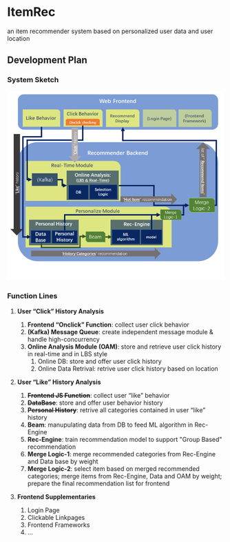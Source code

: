 # ItemRec
an item recommender system based on personalized user data and user location

## Development Plan
### System Sketch
![image](https://github.com/ziangqin-stu/ItemRec/blob/master/pic/%E7%B3%BB%E7%BB%9F%E8%AE%BE%E8%AE%A1%E7%AE%80%E5%9B%BE.png?raw=true)
### Function Lines
1. **User “Click” History Analysis**
   1. **Frontend “Onclick” Function**: collect user click behavior
   1. **(Kafka) Message Queue**: create independent message module & handle high-concurrency
   1. **Online Analysis Module (OAM)**: store and retrieve user click history in real-time and in LBS style
      1. Online DB: store and offer user click history
      1. Online Data Retrival:  retrive user click history based on location

2. **User “Like” History Analysis**
   1. <del>**Frontend JS Function**</del>: collect user “like” behavior
   1. <del>**DataBase**</del>: store and offer user behavior history
   1. <del>**Personal History**</del>: retrive all categories contained in user “like” history
   1. **Beam**: manupulating data from DB to feed ML algorithm in Rec-Engine
   1. **Rec-Engine**: train recommendation model to support "Group Based" recommendation
   1. **Merge Logic-1**: merge recommended categories from Rec-Engine and Data base by weight
   1. **Merge Logic-2**: select item based on merged recommended categories; merge items from Rec-Engine, Data and OAM by weight; prepare the final recommendation list for frontend

3. **Frontend Supplementaries**
   1. Login Page
   1. Clickable Linkpages
   1. Frontend Frameworks
   1. ...
   
